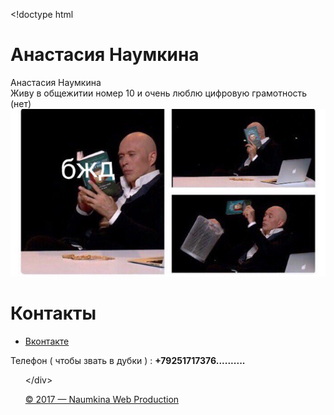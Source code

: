 <p>&lt;!doctype html</p>
<html> 
<head> 
<meta charset="utf-8" /> 
 <left><h1>Анастасия Наумкина</h1></left>
<link rel="stylesheet" href="style.css" /> 
</head> 
<body> 
<div class="name"> 
<div>Анастасия Наумкина</div> 
</div> 
<div class="content"> 
Живу в общежитии номер 10 и очень люблю цифровую грамотность (нет)
<div class="img_r"> 
<img src="R6ZdVINA-zw.jpg" /> 
</div> 
</div> 
<div class="menu"> 
<h1>Контакты</h1> 
<ul> 
<li><p><a href="https://vk.com/supernaum">Вконтакте</a></p></li> 
</ul>  Телефон ( чтобы звать в дубки ) : <b>+79251717376..........</b>
<ul> 
&lt;/div&gt; 
<div class="footer"> 
<p><a href="https://https://vk.com/supernaum ">&copy; 2017 — Naumkina Web Production</a></p> 
  </body>
</html>
